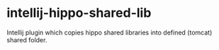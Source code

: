 intellij-hippo-shared-lib
=========================

Intellij plugin which copies hippo shared libraries into defined (tomcat) shared folder. 
